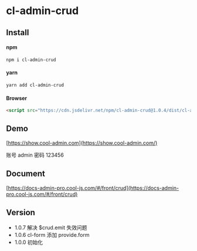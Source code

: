 # cl-admin-crud

## Install

#### npm

```shell
npm i cl-admin-crud
```

#### yarn

```shell
yarn add cl-admin-crud
```

#### Browser

```html
<script src="https://cdn.jsdelivr.net/npm/cl-admin-crud@1.0.4/dist/cl-admin-crud.min.js"></script>
```

## Demo

[https://show.cool-admin.com](https://show.cool-admin.com/)

账号 admin
密码 123456

## Document

[https://docs-admin-pro.cool-js.com/#/front/crud](https://docs-admin-pro.cool-js.com/#/front/crud)

## Version

-   1.0.7 解决 $crud.emit 失效问题
-   1.0.6 cl-form 添加 provide.form
-   1.0.0 初始化
